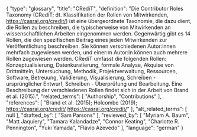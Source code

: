{
    "type": "glossary",
    "title": "CRediT",
    "definition": "Die Contributor Roles Taxonomy (CRediT; dt. Klassifikation der Rollen von Mitwirkenden, https://casrai.org/credit/) ist eine übergeordnete Taxonomie, die dazu dient, die Rollen zu beschreiben, die typischerweise von Mitwirkenden an wissenschaftlichen Arbeiten eingenommen werden. Gegenwärtig gibt es 14 Rollen, die den spezifischen Beitrag eines jeden Mitwirkenden zur Veröffentlichung beschreiben. Sie können verschiedenen Autor:innen mehrfach zugewiesen werden, und einer:m Autor:in können auch mehrere Rollen zugewiesen werden. CRediT umfasst die folgenden Rollen: Konzeptualisierung, Datenkuratierung, formale Analyse, Akquise von Drittmitteln, Untersuchung, Methodik, Projektverwaltung, Ressourcen, Software, Betreuung, Validierung, Visualisierung, Schreiben - ursprünglicher Entwurf, Schreiben - Überprüfung und Bearbeitung. Eine Beschreibung der verschiedenen Rollen findet sich in der Arbeit von Brand et al. (2015).",
    "related_terms": [
        "Authorship",
        "Contributions"
    ],
    "references": [
        "Brand et al. (2015); Holcombe (2019); https://casrai.org/credit/ https://casrai.org/credit/"
    ],
    "alt_related_terms": [
        null
    ],
    "drafted_by": [
        "Sam Parsons"
    ],
    "reviewed_by": [
        "Myriam A. Baum",
        "Matt Jaquiery",
        "Tamara Kalandadze",
        "Connor Keating",
        "Charlotte R. Pennington",
        "Yuki Yamada",
        "Flávio Azevedo"
    ],
    "language": "german"
}